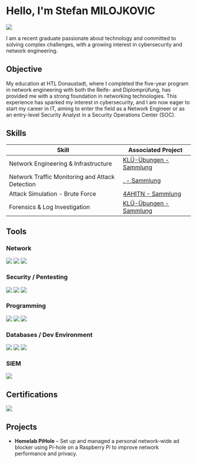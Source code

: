 # Hello, I'm Stefan MILOJKOVIC
<a href="https://www.linkedin.com/in/stefan-milojkovic-720646378"><img src="https://img.shields.io/badge/-LinkedIn-0072b1?&style=for-the-badge&logo=linkedin&logoColor=white" /></a>

I am a recent graduate passionate about technology and committed to solving complex challenges, with a growing interest in cybersecurity and network engineering.

## Objective

My education at HTL Donaustadt, where I completed the five-year program in network engineering with both the Reife- and Diplomprüfung, has provided me with a strong foundation in networking technologies. This experience has sparked my interest in cybersecurity, and I am now eager to start my career in IT, aiming to enter the field as a Network Engineer or as an entry-level Security Analyst in a Security Operations Center (SOC).

## Skills
| Skill | Associated Project |
|-----------------------------------------------|----------------------------|
| Network Engineering & Infrastructure | <a href="./KLÜ-Übungen/KLÜ-Übungen/KLÜ1/Lab2b AnalyseMitM.pcap">KLÜ-Übungen - Sammlung</a> |
| Network Traffic Monitoring and Attack Detection | <a href="./././Lab5 SIEM.pkt">. - Sammlung</a> |
| Attack Simulation - Brute Force | <a href="./4AHITN/4AHITN/ANGE/Angaben/Lab1 Sniffing.pdf">4AHITN - Sammlung</a> |
| Forensics & Log Investigation | <a href="./KLÜ-Übungen/KLÜ-Übungen/KLÜ1/Lab2b AnalyseMitM.pcap">KLÜ-Übungen - Sammlung</a> |

## Tools

### Network
<div>
  <img src="https://img.shields.io/badge/-Wireshark-1679A7?&style=for-the-badge&logo=Wireshark&logoColor=white" />
  <img src="https://img.shields.io/badge/-VMware-00ADEF?&style=for-the-badge&logo=VMware&logoColor=white" />
  <img src="https://img.shields.io/badge/-Nmap-EA4335?&style=for-the-badge&logo=nmap&logoColor=white" />
</div>

### Security / Pentesting
<div>
  <img src="https://img.shields.io/badge/-Hydra-000000?&style=for-the-badge&logo=hydra&logoColor=white" />
  <img src="https://img.shields.io/badge/-Scapy-008080?&style=for-the-badge&logo=python&logoColor=white" />
  <img src="https://img.shields.io/badge/-mitmproxy-FF6600?&style=for-the-badge&logo=mitmproxy&logoColor=white" />
</div>

### Programming
<div>
  <img src="https://img.shields.io/badge/-JavaScript-F7DF1E?&style=for-the-badge&logo=javascript&logoColor=black" />
  <img src="https://img.shields.io/badge/-HTML-E34F26?&style=for-the-badge&logo=html5&logoColor=white" />
  <img src="https://img.shields.io/badge/-SCSS-CC6699?&style=for-the-badge&logo=sass&logoColor=white" />
</div>

### Databases / Dev Environment
<div>
  <img src="https://img.shields.io/badge/-MariaDB-003545?&style=for-the-badge&logo=MariaDB&logoColor=white" />
  <img src="https://img.shields.io/badge/-MySQL-4479A1?&style=for-the-badge&logo=mysql&logoColor=white" />
  <img src="https://img.shields.io/badge/-XAMPP-F8D800?&style=for-the-badge&logo=XAMPP&logoColor=black" />
</div>

### SIEM
<div>
  <img src="https://img.shields.io/badge/-Elastic-005571?&style=for-the-badge&logo=Elastic&logoColor=white" />
</div>

## Certifications
<div>
<img src="https://img.shields.io/badge/-CCNAv7-0078D7?&style=for-the-badge&logo=Cisco&logoColor=white" />
</div>

## Projects
- **Homelab PiHole** – Set up and managed a personal network-wide ad blocker using Pi-hole on a Raspberry Pi to improve network performance and privacy.  
